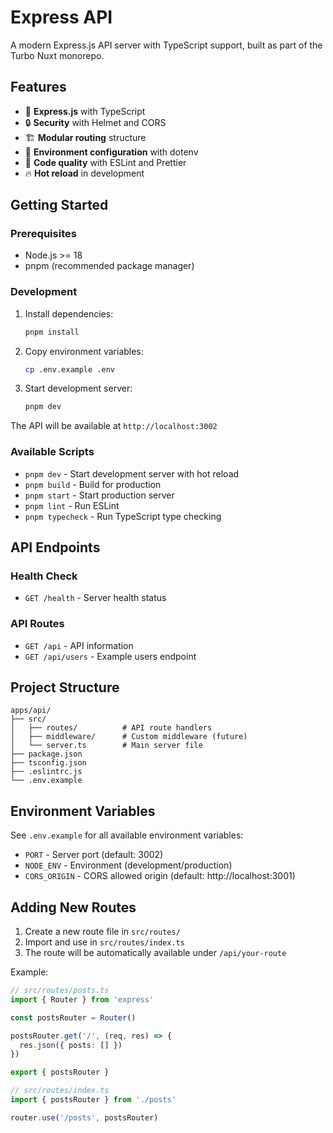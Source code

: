 # Express API

A modern Express.js API server with TypeScript support, built as part of the Turbo Nuxt monorepo.

## Features

- 🚀 **Express.js** with TypeScript
- 🔒 **Security** with Helmet and CORS
- 🏗️ **Modular routing** structure
- 🔧 **Environment configuration** with dotenv
- 🧹 **Code quality** with ESLint and Prettier
- 🔥 **Hot reload** in development

## Getting Started

### Prerequisites

- Node.js >= 18
- pnpm (recommended package manager)

### Development

1. Install dependencies:

   ```bash
   pnpm install
   ```

2. Copy environment variables:

   ```bash
   cp .env.example .env
   ```

3. Start development server:
   ```bash
   pnpm dev
   ```

The API will be available at `http://localhost:3002`

### Available Scripts

- `pnpm dev` - Start development server with hot reload
- `pnpm build` - Build for production
- `pnpm start` - Start production server
- `pnpm lint` - Run ESLint
- `pnpm typecheck` - Run TypeScript type checking

## API Endpoints

### Health Check

- `GET /health` - Server health status

### API Routes

- `GET /api` - API information
- `GET /api/users` - Example users endpoint

## Project Structure

```
apps/api/
├── src/
│   ├── routes/          # API route handlers
│   ├── middleware/      # Custom middleware (future)
│   └── server.ts        # Main server file
├── package.json
├── tsconfig.json
├── .eslintrc.js
└── .env.example
```

## Environment Variables

See `.env.example` for all available environment variables:

- `PORT` - Server port (default: 3002)
- `NODE_ENV` - Environment (development/production)
- `CORS_ORIGIN` - CORS allowed origin (default: http://localhost:3001)

## Adding New Routes

1. Create a new route file in `src/routes/`
2. Import and use in `src/routes/index.ts`
3. The route will be automatically available under `/api/your-route`

Example:

```typescript
// src/routes/posts.ts
import { Router } from 'express'

const postsRouter = Router()

postsRouter.get('/', (req, res) => {
  res.json({ posts: [] })
})

export { postsRouter }
```

```typescript
// src/routes/index.ts
import { postsRouter } from './posts'

router.use('/posts', postsRouter)
```
